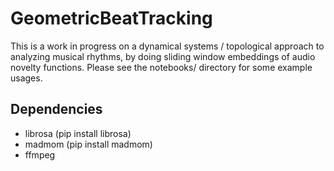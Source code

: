 # GeometricBeatTracking

This is a work in progress on a dynamical systems / topological approach to analyzing musical rhythms, by doing sliding window embeddings of audio novelty functions.  Please see the notebooks/ directory for some example usages.

## Dependencies
* librosa (pip install librosa)
* madmom (pip install madmom)
* ffmpeg